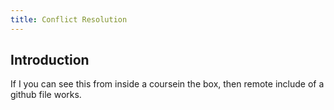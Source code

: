 ```yaml
---
title: Conflict Resolution
---
```


## Introduction

If I you can see this from inside a coursein the box, then remote include of a github file works.
